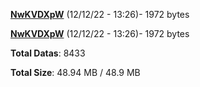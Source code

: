 [**NwKVDXpW**](/data/NwKVDXpW.txt) (12/12/22 - 13:26)- 1972 bytes

[**NwKVDXpW**](/data/NwKVDXpW.txt) (12/12/22 - 13:26)- 1972 bytes

**Total Datas**: 8433

**Total Size**: 48.94 MB / 48.9 MB